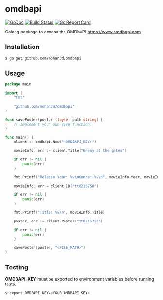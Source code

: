 # omdbapi
[![GoDoc](https://godoc.org/github.com/mohan3d/omdbapi?status.svg)](https://godoc.org/github.com/mohan3d/omdbapi)
[![Build Status](https://api.travis-ci.org/mohan3d/omdbapi.svg?branch=master)](https://travis-ci.org/mohan3d/omdbapi)
[![Go Report Card](https://goreportcard.com/badge/github.com/mohan3d/omdbapi)](https://goreportcard.com/report/github.com/mohan3d/omdbapi)

Golang package to access the OMDbAPI https://www.omdbapi.com

## Installation
```bash
$ go get github.com/mohan3d/omdbapi
```

## Usage
```go
package main

import (
	"fmt"

	"github.com/mohan3d/omdbapi"
)

func savePoster(poster []byte, path string) {
	// Implement your own save function.
}

func main() {
	client := omdbapi.New("<OMDBAPI_KEY>")

	movieInfo, err := client.Title("Enemy at the gates")

	if err != nil {
		panic(err)
	}

	fmt.Printf("Release Year: %v\nGenre: %v\n", movieInfo.Year, movieInfo.Genre)

	movieInfo, err = client.ID("tt0215750")

	if err != nil {
		panic(err)
	}

	fmt.Printf("Title: %v\n", movieInfo.Title)

	poster, err := client.Poster("tt0215750")

	if err != nil {
		panic(err)
	}

	savePoster(poster, "<FILE_PATH>")
}
```

## Testing
**OMDBAPI_KEY** must be exported to environment variables before running tests.

```bash
$ export OMDBAPI_KEY=<YOUR_OMDBAPI_KEY>
```